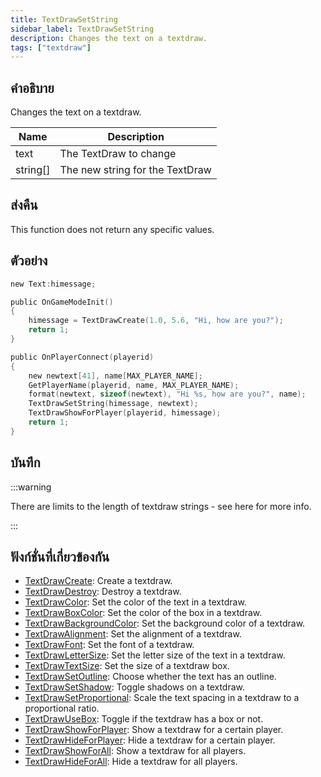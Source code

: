 ```yaml
---
title: TextDrawSetString
sidebar_label: TextDrawSetString
description: Changes the text on a textdraw.
tags: ["textdraw"]
---
```


## คำอธิบาย

Changes the text on a textdraw.

| Name     | Description                     |
| -------- | ------------------------------- |
| text     | The TextDraw to change          |
| string[] | The new string for the TextDraw |

## ส่งคืน

This function does not return any specific values.

## ตัวอย่าง

```c
new Text:himessage;

public OnGameModeInit()
{
    himessage = TextDrawCreate(1.0, 5.6, "Hi, how are you?");
    return 1;
}

public OnPlayerConnect(playerid)
{
    new newtext[41], name[MAX_PLAYER_NAME];
    GetPlayerName(playerid, name, MAX_PLAYER_NAME);
    format(newtext, sizeof(newtext), "Hi %s, how are you?", name);
    TextDrawSetString(himessage, newtext);
    TextDrawShowForPlayer(playerid, himessage);
    return 1;
}
```

## บันทึก

:::warning

There are limits to the length of textdraw strings - see here for more info.

:::

## ฟังก์ชั่นที่เกี่ยวข้องกัน

- [TextDrawCreate](TextDrawCreate): Create a textdraw.
- [TextDrawDestroy](TextDrawDestroy): Destroy a textdraw.
- [TextDrawColor](TextDrawColor): Set the color of the text in a textdraw.
- [TextDrawBoxColor](TextDrawBoxColor): Set the color of the box in a textdraw.
- [TextDrawBackgroundColor](TextDrawBackgroundColor): Set the background color of a textdraw.
- [TextDrawAlignment](TextDrawAlignment): Set the alignment of a textdraw.
- [TextDrawFont](TextDrawFont): Set the font of a textdraw.
- [TextDrawLetterSize](TextDrawLetterSize): Set the letter size of the text in a textdraw.
- [TextDrawTextSize](TextDrawTextSize): Set the size of a textdraw box.
- [TextDrawSetOutline](TextDrawSetOutline): Choose whether the text has an outline.
- [TextDrawSetShadow](TextDrawSetShadow): Toggle shadows on a textdraw.
- [TextDrawSetProportional](TextDrawSetProportional): Scale the text spacing in a textdraw to a proportional ratio.
- [TextDrawUseBox](TextDrawUseBox): Toggle if the textdraw has a box or not.
- [TextDrawShowForPlayer](TextDrawShowForPlayer): Show a textdraw for a certain player.
- [TextDrawHideForPlayer](TextDrawHideForPlayer): Hide a textdraw for a certain player.
- [TextDrawShowForAll](TextDrawShowForAll): Show a textdraw for all players.
- [TextDrawHideForAll](TextDrawHideForAll): Hide a textdraw for all players.
